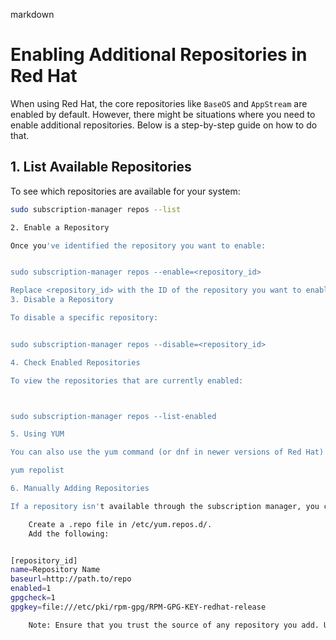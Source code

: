 markdown

# Enabling Additional Repositories in Red Hat

When using Red Hat, the core repositories like `BaseOS` and `AppStream` are enabled by default. However, there might be situations where you need to enable additional repositories. Below is a step-by-step guide on how to do that.

## **1. List Available Repositories**

To see which repositories are available for your system:

```bash
sudo subscription-manager repos --list

2. Enable a Repository

Once you've identified the repository you want to enable:


sudo subscription-manager repos --enable=<repository_id>

Replace <repository_id> with the ID of the repository you want to enable.
3. Disable a Repository

To disable a specific repository:


sudo subscription-manager repos --disable=<repository_id>

4. Check Enabled Repositories

To view the repositories that are currently enabled:



sudo subscription-manager repos --list-enabled

5. Using YUM

You can also use the yum command (or dnf in newer versions of Red Hat) to see the repositories:

yum repolist

6. Manually Adding Repositories

If a repository isn't available through the subscription manager, you can add it manually:

    Create a .repo file in /etc/yum.repos.d/.
    Add the following:


[repository_id]
name=Repository Name
baseurl=http://path.to/repo
enabled=1
gpgcheck=1
gpgkey=file:///etc/pki/rpm-gpg/RPM-GPG-KEY-redhat-release

    Note: Ensure that you trust the source of any repository you add. Untrusted repositories can compromise the security and stability of your system.

